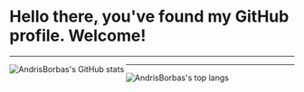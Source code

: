 # Hello there[,](https://www.youtube.com/watch?v=rEq1Z0bjdwc) you've found my GitHub profile. Welcome!

---

<img align="left" alt="AndrisBorbas's GitHub stats" 
src="https://github-readme-stats.vercel.app/api?username=AndrisBorbas&show_icons=true&hide_border=true&count_private=true&theme=dark" />

---

<img align="left" alt="AndrisBorbas's top langs" 
src="https://github-readme-stats.vercel.app/api/top-langs/?username=AndrisBorbas&layout=compact&theme=dark" />
